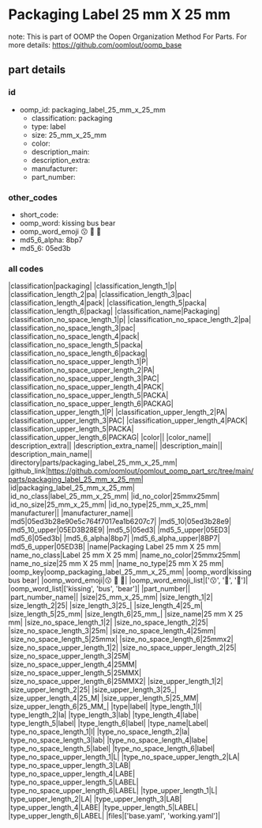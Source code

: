 # Packaging Label 25 mm X 25 mm  

note: This is part of OOMP the Oopen Organization Method For Parts. For more details: https://github.com/oomlout/oomp_base

##  part details





### id
* oomp_id: packaging_label_25_mm_x_25_mm
  * classification: packaging
  * type: label
  * size: 25_mm_x_25_mm
  * color: 
  * description_main: 
  * description_extra: 
  * manufacturer: 
  * part_number: 

### other_codes
* short_code: 
* oomp_word: kissing bus bear
* oomp_word_emoji :kissing: :bus: :bear:
* md5_6_alpha: 8bp7
* md5_6: 05ed3b

### all codes 
|classification|packaging|
|classification_length_1|p|
|classification_length_2|pa|
|classification_length_3|pac|
|classification_length_4|pack|
|classification_length_5|packa|
|classification_length_6|packag|
|classification_name|Packaging|
|classification_no_space_length_1|p|
|classification_no_space_length_2|pa|
|classification_no_space_length_3|pac|
|classification_no_space_length_4|pack|
|classification_no_space_length_5|packa|
|classification_no_space_length_6|packag|
|classification_no_space_upper_length_1|P|
|classification_no_space_upper_length_2|PA|
|classification_no_space_upper_length_3|PAC|
|classification_no_space_upper_length_4|PACK|
|classification_no_space_upper_length_5|PACKA|
|classification_no_space_upper_length_6|PACKAG|
|classification_upper_length_1|P|
|classification_upper_length_2|PA|
|classification_upper_length_3|PAC|
|classification_upper_length_4|PACK|
|classification_upper_length_5|PACKA|
|classification_upper_length_6|PACKAG|
|color||
|color_name||
|description_extra||
|description_extra_name||
|description_main||
|description_main_name||
|directory|parts/packaging_label_25_mm_x_25_mm|
|github_link|https://github.com/oomlout/oomlout_oomp_part_src/tree/main/parts/packaging_label_25_mm_x_25_mm|
|id|packaging_label_25_mm_x_25_mm|
|id_no_class|label_25_mm_x_25_mm|
|id_no_color|25mmx25mm|
|id_no_size|25_mm_x_25_mm|
|id_no_type|25_mm_x_25_mm|
|manufacturer||
|manufacturer_name||
|md5|05ed3b28e90e5c764f7017ea1b6207c7|
|md5_10|05ed3b28e9|
|md5_10_upper|05ED3B28E9|
|md5_5|05ed3|
|md5_5_upper|05ED3|
|md5_6|05ed3b|
|md5_6_alpha|8bp7|
|md5_6_alpha_upper|8BP7|
|md5_6_upper|05ED3B|
|name|Packaging Label 25 mm X 25 mm|
|name_no_class|Label 25 mm X 25 mm|
|name_no_color|25mmx25mm|
|name_no_size|25 mm X 25 mm|
|name_no_type|25 mm X 25 mm|
|oomp_key|oomp_packaging_label_25_mm_x_25_mm|
|oomp_word|kissing bus bear|
|oomp_word_emoji|:kissing: :bus: :bear:|
|oomp_word_emoji_list|[':kissing:', ':bus:', ':bear:']|
|oomp_word_list|['kissing', 'bus', 'bear']|
|part_number||
|part_number_name||
|size|25_mm_x_25_mm|
|size_length_1|2|
|size_length_2|25|
|size_length_3|25_|
|size_length_4|25_m|
|size_length_5|25_mm|
|size_length_6|25_mm_|
|size_name|25 mm X 25 mm|
|size_no_space_length_1|2|
|size_no_space_length_2|25|
|size_no_space_length_3|25m|
|size_no_space_length_4|25mm|
|size_no_space_length_5|25mmx|
|size_no_space_length_6|25mmx2|
|size_no_space_upper_length_1|2|
|size_no_space_upper_length_2|25|
|size_no_space_upper_length_3|25M|
|size_no_space_upper_length_4|25MM|
|size_no_space_upper_length_5|25MMX|
|size_no_space_upper_length_6|25MMX2|
|size_upper_length_1|2|
|size_upper_length_2|25|
|size_upper_length_3|25_|
|size_upper_length_4|25_M|
|size_upper_length_5|25_MM|
|size_upper_length_6|25_MM_|
|type|label|
|type_length_1|l|
|type_length_2|la|
|type_length_3|lab|
|type_length_4|labe|
|type_length_5|label|
|type_length_6|label|
|type_name|Label|
|type_no_space_length_1|l|
|type_no_space_length_2|la|
|type_no_space_length_3|lab|
|type_no_space_length_4|labe|
|type_no_space_length_5|label|
|type_no_space_length_6|label|
|type_no_space_upper_length_1|L|
|type_no_space_upper_length_2|LA|
|type_no_space_upper_length_3|LAB|
|type_no_space_upper_length_4|LABE|
|type_no_space_upper_length_5|LABEL|
|type_no_space_upper_length_6|LABEL|
|type_upper_length_1|L|
|type_upper_length_2|LA|
|type_upper_length_3|LAB|
|type_upper_length_4|LABE|
|type_upper_length_5|LABEL|
|type_upper_length_6|LABEL|
|files|['base.yaml', 'working.yaml']|
